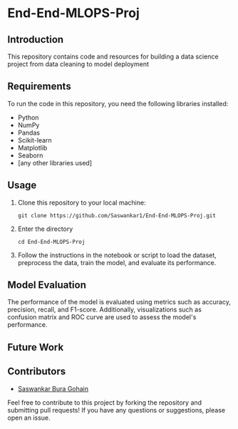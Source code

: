 # End-End-MLOPS-Proj

## Introduction
This repository contains code and resources for building a data science project from data cleaning to model deployment


## Requirements
To run the code in this repository, you need the following libraries installed:
- Python
- NumPy
- Pandas
- Scikit-learn
- Matplotlib
- Seaborn
- [any other libraries used]

## Usage
1. Clone this repository to your local machine:
   ```
   git clone https://github.com/Saswankar1/End-End-MLOPS-Proj.git
   ```
2. Enter the directory
   ```
   cd End-End-MLOPS-Proj
   ```

5. Follow the instructions in the notebook or script to load the dataset, preprocess the data, train the model, and evaluate its performance.

## Model Evaluation
The performance of the model is evaluated using metrics such as accuracy, precision, recall, and F1-score. Additionally, visualizations such as confusion matrix and ROC curve are used to assess the model's performance.

## Future Work


## Contributors
- [Saswankar Bura Gohain](https://github.com/Saswankar1/)

Feel free to contribute to this project by forking the repository and submitting pull requests! If you have any questions or suggestions, please open an issue.
